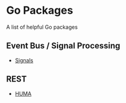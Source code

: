 # Go Packages

A list of helpful Go packages

## Event Bus / Signal Processing

- [Signals](https://github.com/maniartech/signals)

## REST

- [HUMA](https://huma.rocks)
